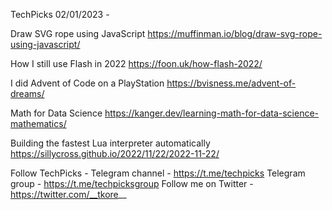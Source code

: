 TechPicks 02/01/2023 -

Draw SVG rope using JavaScript
https://muffinman.io/blog/draw-svg-rope-using-javascript/

How I still use Flash in 2022
https://foon.uk/how-flash-2022/

I did Advent of Code on a PlayStation
https://bvisness.me/advent-of-dreams/

Math for Data Science
https://kanger.dev/learning-math-for-data-science-mathematics/

Building the fastest Lua interpreter automatically
https://sillycross.github.io/2022/11/22/2022-11-22/

Follow TechPicks -
Telegram channel - https://t.me/techpicks
Telegram group - https://t.me/techpicksgroup
Follow me on Twitter - https://twitter.com/__tkore__